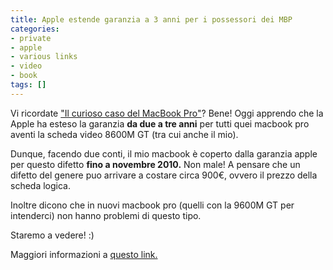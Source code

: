 ```yaml
---
title: Apple estende garanzia a 3 anni per i possessori dei MBP
categories:
- private
- apple
- various links
- video
- book
tags: []
---
```

Vi ricordate ["Il curioso caso del MacBook
Pro"]({{site.url}}/2009/03/25/il-curioso-caso-del-macbook-pro/)? Bene!
Oggi apprendo che la Apple ha esteso la garanzia **da due a tre anni** per
tutti quei macbook pro aventi la scheda video 8600M GT (tra cui anche il mio).

Dunque, facendo due conti, il mio macbook è coperto dalla garanzia apple per
questo difetto **fino a novembre 2010.** Non male! A pensare che un difetto
del genere puo arrivare a costare circa 900€, ovvero il prezzo della scheda
logica.

Inoltre dicono che in nuovi macbook pro (quelli con la 9600M GT per
intenderci) non hanno problemi di questo tipo.

Staremo a vedere! :)

Maggiori informazioni a [questo
link.](http://support.apple.com/kb/TS2377?viewlocale=it_IT)

